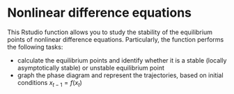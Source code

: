# Nonlinear difference equations
This Rstudio function allows you to study the stability of the equilibrium points of nonlinear difference equations. Particularly, the function performs the following tasks:
- calculate the equilibrium points and identify whether it is a stable (locally asymptotically stable) or unstable equilibrium point
- graph the phase diagram and represent the trajectories, based on initial conditions
$x_{t-1} = f(x_t)$
